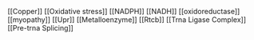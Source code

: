 [[Copper]]
[[Oxidative stress]]
[[NADPH]]
[[NADH]]
[[oxidoreductase]]
[[myopathy]]
[[Upr]]
[[Metalloenzyme]]
[[Rtcb]]
[[Trna Ligase Complex]]
[[Pre-trna Splicing]]
